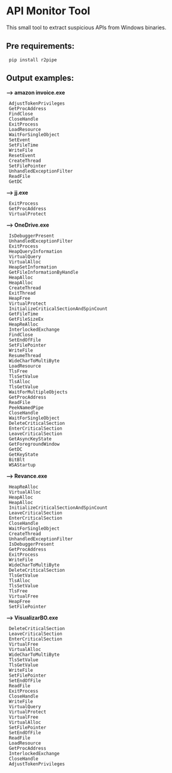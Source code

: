 # API Monitor Tool

This small tool to extract suspicious APIs from Windows binaries.

 ## Pre requirements:
     pip install r2pipe    


 ## Output examples:

**--> amazon invoice.exe**

     AdjustTokenPrivileges
     GetProcAddress
     FindClose
     CloseHandle
     ExitProcess
     LoadResource
     WaitForSingleObject
     SetEvent
     SetFileTime
     WriteFile
     ResetEvent
     CreateThread
     SetFilePointer
     UnhandledExceptionFilter
     ReadFile
     GetDC

**--> jj.exe**
     
     ExitProcess
     GetProcAddress
     VirtualProtect

**--> OneDrive.exe**
     
     IsDebuggerPresent
     UnhandledExceptionFilter
     ExitProcess
     HeapQueryInformation
     VirtualQuery
     VirtualAlloc
     HeapSetInformation
     GetFileInformationByHandle
     HeapAlloc
     HeapAlloc
     CreateThread
     ExitThread
     HeapFree
     VirtualProtect
     InitializeCriticalSectionAndSpinCount
     GetFileTime
     GetFileSizeEx
     HeapReAlloc
     InterlockedExchange
     FindClose
     SetEndOfFile
     SetFilePointer
     WriteFile
     ResumeThread
     WideCharToMultiByte
     LoadResource
     TlsFree
     TlsSetValue
     TlsAlloc
     TlsGetValue
     WaitForMultipleObjects
     GetProcAddress
     ReadFile
     PeekNamedPipe
     CloseHandle
     WaitForSingleObject
     DeleteCriticalSection
     EnterCriticalSection
     LeaveCriticalSection
     GetAsyncKeyState
     GetForegroundWindow
     GetDC
     GetKeyState
     BitBlt
     WSAStartup

**--> Revance.exe**

     HeapReAlloc
     VirtualAlloc
     HeapAlloc
     HeapAlloc
     InitializeCriticalSectionAndSpinCount
     LeaveCriticalSection
     EnterCriticalSection
     CloseHandle
     WaitForSingleObject
     CreateThread
     UnhandledExceptionFilter
     IsDebuggerPresent
     GetProcAddress
     ExitProcess
     WriteFile
     WideCharToMultiByte
     DeleteCriticalSection
     TlsGetValue
     TlsAlloc
     TlsSetValue
     TlsFree
     VirtualFree
     HeapFree
     SetFilePointer


**--> VisualizarBO.exe**

     DeleteCriticalSection
     LeaveCriticalSection
     EnterCriticalSection
     VirtualFree
     VirtualAlloc
     WideCharToMultiByte
     TlsSetValue
     TlsGetValue
     WriteFile
     SetFilePointer
     SetEndOfFile
     ReadFile
     ExitProcess
     CloseHandle
     WriteFile
     VirtualQuery
     VirtualProtect
     VirtualFree
     VirtualAlloc
     SetFilePointer
     SetEndOfFile
     ReadFile
     LoadResource
     GetProcAddress
     InterlockedExchange
     CloseHandle
     AdjustTokenPrivileges

